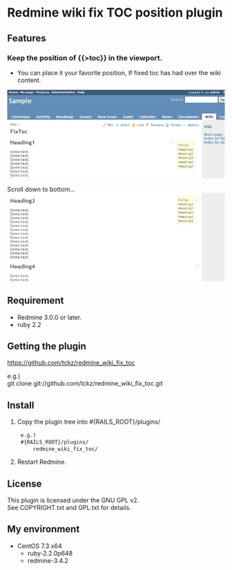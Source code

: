 # Redmine wiki fix TOC position plugin

## Features

### Keep the position of {{>toc}} in the viewport.

* You can place it your favorite position, If fixed toc has had over the wiki content.

![ss0](fix-toc-ss0.png)

Scroll down to bottom...
![ss1](fix-toc-ss1.png)

## Requirement

* Redmine 3.0.0 or later.
* ruby 2.2

## Getting the plugin

https://github.com/tckz/redmine_wiki_fix_toc

e.g.)  
git clone git://github.com/tckz/redmine_wiki_fix_toc.git

## Install

1. Copy the plugin tree into #{RAILS_ROOT}/plugins/  

        e.g.)
        #{RAILS_ROOT}/plugins/
            redmine_wiki_fix_toc/

2. Restart Redmine.
    
## License

This plugin is licensed under the GNU GPL v2.  
See COPYRIGHT.txt and GPL.txt for details.

## My environment

* CentOS 7.3 x64
	* ruby-2.2.0p648
	* redmine-3.4.2


